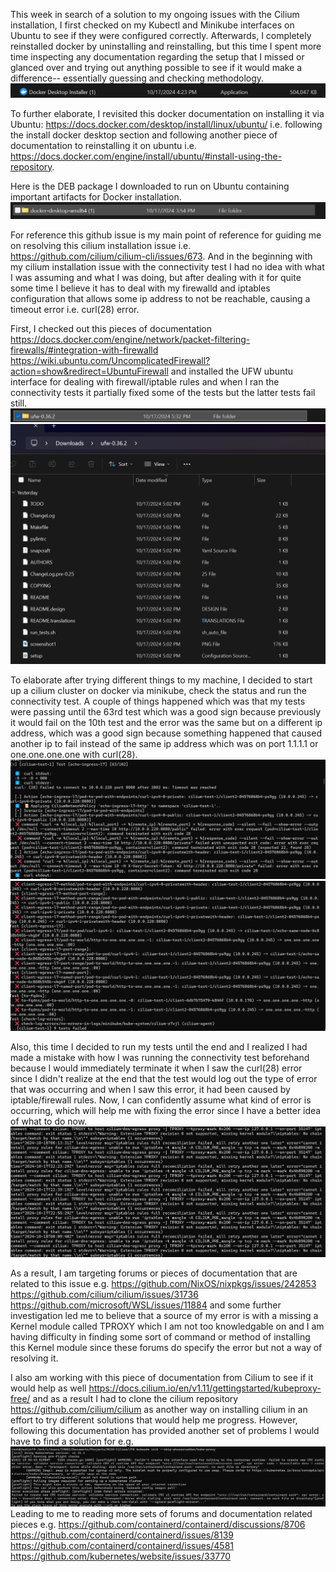This week in search of a solution to my ongoing issues with the Cilium installation, I 
first checked on my Kubectl and Minikube interfaces on Ubuntu to see if they were configured 
correctly. Afterwards, I completely reinstalled docker by uninstalling and reinstalling, 
but this time I spent more time inspecting any documentation regarding the setup that I missed 
or glanced over and trying out anything possible to see if it would make a difference--
essentially guessing and checking methodology.
![alt text](image-3.png)

To further elaborate, I revisited this docker documentation on installing it via Ubuntu: 
https://docs.docker.com/desktop/install/linux/ubuntu/ i.e. following the install 
docker desktop section and following another piece of documentation to reinstalling it 
on ubuntu i.e. https://docs.docker.com/engine/install/ubuntu/#install-using-the-repository. 

Here is the DEB package I downloaded to run on Ubuntu containing important artifacts for 
Docker installation.
![alt text](image.png)

For reference this github issue is my main point of reference for guiding me on 
resolving this cilium installation issue i.e. https://github.com/cilium/cilium-cli/issues/673. 
And in the beginning with my cilium installation issue with the connectivity test I had 
no idea with what I was assuming and what I was doing, but after dealing with it for quite some
time I believe it has to deal with my firewalld and iptables configuration that allows some 
ip address to not be reachable, causing a timeout error i.e. curl(28) error. 

First, I checked out this pieces of documentation 
https://docs.docker.com/engine/network/packet-filtering-firewalls/#integration-with-firewalld 
https://wiki.ubuntu.com/UncomplicatedFirewall?action=show&redirect=UbuntuFirewall
and installed the UFW ubuntu interface for dealing with firewall/iptable rules and when 
I ran the connectivity tests it partially fixed some of the tests but the latter tests 
fail still. 
![alt text](image-1.png)
![alt text](image-2.png) 

To elaborate after trying different things to my machine, I decided to start up a cilium cluster on docker 
via minikube, check the status and run the connectivity test. A couple of things happened which 
was that my tests were passing until the 63rd test which was a good sign because previously 
it would fail on the 10th test and the error was the same but on a different ip address, which 
was a good sign because something happened that caused another ip to fail instead of the same 
ip address which was on port 1.1.1.1 or one.one.one.one with curl(28). 
![alt text](image-4.png) 
![alt text](image-6.png)

Also, this time I decided to run my tests until the end and I realized I had made a mistake 
with how I was running the connectivity test beforehand because I would immediately terminate 
it when I saw the curl(28) error since I didn't realize at the end that the test would 
log out the type of error that was occurring and when I saw this error, it had been caused 
by iptable/firewall rules. Now, I can confidently assume what kind of error is occurring, 
which will help me with fixing the error since I have a better idea of what to do now. 
![alt text](image-5.png)

As a result, I am targeting forums or pieces of documentation that are related to this issue e.g. 
https://github.com/NixOS/nixpkgs/issues/242853
https://github.com/cilium/cilium/issues/31736
https://github.com/microsoft/WSL/issues/11884
and some further investigation led me to believe that a source of my error is with a missing a 
Kernel module called TPROXY which I am not too knowledgable on and I am having difficulty 
in finding some sort of command or method of installing this Kernel module since these forums 
do specify the error but not a way of resolving it.

I also am working with this piece of documentation from Cilium to see if it would help as well 
https://docs.cilium.io/en/v1.11/gettingstarted/kubeproxy-free/ and as a result I had to clone 
the cilium repository https://github.com/cilium/cilium as another way on installing cilium 
in an effort to try different solutions that would help me progress. However, following this 
documentation has provided another set of problems I would have to find a solution for e.g. 
![alt text](image-7.png)
Leading to me to reading more sets of forums and documentation related pieces e.g. 
https://github.com/containerd/containerd/discussions/8706
https://github.com/containerd/containerd/issues/8139
https://github.com/containerd/containerd/issues/4581
https://github.com/kubernetes/website/issues/33770